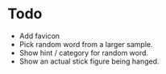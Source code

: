 # Todo

- Add favicon
- Pick random word from a larger sample.
- Show hint / category for random word.
- Show an actual stick figure being hanged.